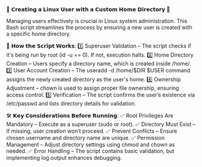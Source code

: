 🔹 𝗖𝗿𝗲𝗮𝘁𝗶𝗻𝗴 𝗮 𝗟𝗶𝗻𝘂𝘅 𝗨𝘀𝗲𝗿 𝘄𝗶𝘁𝗵 𝗮 𝗖𝘂𝘀𝘁𝗼𝗺 𝗛𝗼𝗺𝗲 𝗗𝗶𝗿𝗲𝗰𝘁𝗼𝗿𝘆 🔹

Managing users effectively is crucial in Linux system administration. This Bash script streamlines the process by ensuring a new user is created with a specific home directory.

🚀 𝗛𝗼𝘄 𝘁𝗵𝗲 𝗦𝗰𝗿𝗶𝗽𝘁 𝗪𝗼𝗿𝗸𝘀:
1️⃣ Superuser Validation – The script checks if it's being run by root (id -u == 0). If not, execution halts. 2️⃣ Home Directory Creation – Users specify a directory name, which is created inside /home/. 3️⃣ User Account Creation – The useradd -d /home/$DIR $USER command assigns the newly created directory as the user's home. 4️⃣ Ownership Adjustment – chown is used to assign proper file ownership, ensuring access control. 5️⃣ Verification – The script confirms the user’s existence via /etc/passwd and lists directory details for validation.

🛠️ 𝗞𝗲𝘆 𝗖𝗼𝗻𝘀𝗶𝗱𝗲𝗿𝗮𝘁𝗶𝗼𝗻𝘀 𝗕𝗲𝗳𝗼𝗿𝗲 𝗥𝘂𝗻𝗻𝗶𝗻𝗴:
✅ Root Privileges Are Mandatory – Execute as a superuser (sudo or root). ✅ Directory Must Exist – If missing, user creation won’t proceed. ✅ Prevent Conflicts – Ensure chosen username and directory name are unique. ✅ Permission Management – Adjust directory settings using chmod and chown as needed. ✅ Error Handling – The script contains basic validation, but implementing log output enhances debugging.

